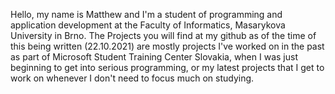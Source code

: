 Hello, my name is Matthew and I'm a student of programming and application development at the Faculty of Informatics, Masarykova University in Brno.
The Projects you will find at my github as of the time of this being written (22.10.2021) are mostly projects I've worked on in the past as part of 
Microsoft Student Training Center Slovakia, when I was just beginning to get into serious programming, or my latest projects that I get to work on
whenever I don't need to focus much on studying.
